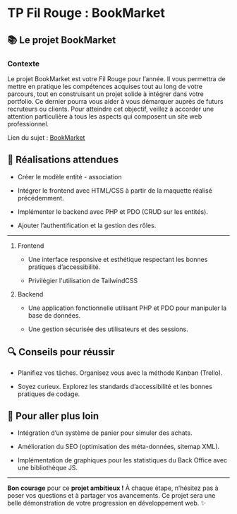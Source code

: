 # TP Fil Rouge : BookMarket

## 📚 Le projet BookMarket

### Contexte

Le projet BookMarket est votre Fil Rouge pour l’année. Il vous permettra de mettre en pratique les compétences acquises tout au long de votre parcours, tout en construisant un projet solide à intégrer dans votre portfolio. Ce dernier pourra vous aider à vous démarquer auprès de futurs recruteurs ou clients. Pour atteindre cet objectif, veillez à accorder une attention particulière à tous les aspects qui composent un site web professionnel.

Lien du sujet : [BookMarket](https://github.com/G404-DWWM/BookMarket)

## 🔨 Réalisations attendues

* Créer le modèle entité - association

* Intégrer le frontend avec HTML/CSS à partir de la maquette réalisé précédemment.

* Implémenter le backend avec PHP et PDO (CRUD sur les entités).

* Ajouter l’authentification et la gestion des rôles.

<hr>

1. Frontend

    * Une interface responsive et esthétique respectant les bonnes pratiques d’accessibilité.

    * Privilégier l'utilisation de TailwindCSS

2. Backend

    * Une application fonctionnelle utilisant PHP et PDO pour manipuler la base de données.

    * Une gestion sécurisée des utilisateurs et des sessions.

## 🔍 Conseils pour réussir

* Planifiez vos tâches. Organisez vous avec la méthode Kanban (Trello).

* Soyez curieux. Explorez les standards d’accessibilité et les bonnes pratiques de codage.

## 🎨 Pour aller plus loin

* Intégration d’un système de panier pour simuler des achats.

* Amélioration du SEO (optimisation des méta-données, sitemap XML).

* Implémentation de graphiques pour les statistiques du Back Office avec une bibliothèque JS.

<hr>

**Bon courage** pour ce **projet ambitieux !** À chaque étape, n’hésitez pas à poser vos questions et à partager vos avancements. Ce projet sera une belle démonstration de votre progression en développement web. ✨